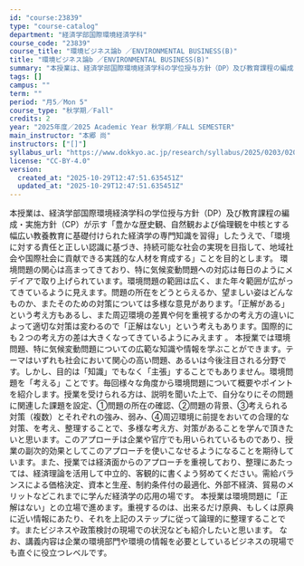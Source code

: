 ```yaml
---
id: "course:23839"
type: "course-catalog"
department: "経済学部国際環境経済学科"
course_code: "23839"
course_title: "環境ビジネス論b ／ENVIRONMENTAL BUSINESS(B)"
title: "環境ビジネス論b ／ENVIRONMENTAL BUSINESS(B)"
summary: "本授業は、経済学部国際環境経済学科の学位授与方針（DP）及び教育課程の編成・実施方針（CP）が示す「豊かな歴史観、自然観および倫理観を中核とする幅広い教養教育に基礎付けられた経済学の専門知識を習得」したうえで、「環境に対する責任と正しい認識…"
tags: []
campus: ""
term: ""
period: "月5／Mon 5"
course_type: "秋学期／Fall"
credits: 2
year: "2025年度／2025 Academic Year 秋学期／FALL SEMESTER"
main_instructor: "本郷 尚"
instructors: ["[]"]
syllabus_url: "https://www.dokkyo.ac.jp/research/syllabus/2025/0203/0203_23839_ja_JP.html"
license: "CC-BY-4.0"
version:
  created_at: "2025-10-29T12:47:51.635451Z"
  updated_at: "2025-10-29T12:47:51.635451Z"
---
```

本授業は、経済学部国際環境経済学科の学位授与方針（DP）及び教育課程の編成・実施方針（CP）が示す「豊かな歴史観、自然観および倫理観を中核とする幅広い教養教育に基礎付けられた経済学の専門知識を習得」したうえで、「環境に対する責任と正しい認識に基づき、持続可能な社会の実現を目指して、地域社会や国際社会に貢献できる実践的な人材を育成する」ことを目的とします。 環境問題の関心は高まってきており、特に気候変動問題への対応は毎日のようにメデイアで取り上げられています。環境問題の範囲は広く、また年々範囲が広がってきているように見えます。問題の所在をどうとらえるか、望ましい姿はどんなものか、またそのための対策については多様な意見があります。「正解がある」という考え方もあるし、また周辺環境の差異や何を重視するかの考え方の違いによって適切な対策は変わるので「正解はない」という考えもあります。国際的にも２つの考え方の差は大きくなってきているようにみえます 。 本授業では環境問題、特に気候変動問題についての広範な知識や情報を学ぶことができます。テーマはいずれも社会において関心の高い問題、あるいは今後注目される分野です。しかし、目的は「知識」でもなく「主張」することでもありません。環境問題を「考える」ことです。毎回様々な角度から環境問題について概要やポイントを紹介します。授業を受けられる方は、説明を聞いた上で、自分なりにその問題に関連した課題を設定、①問題の所在の確認、②問題の背景、③考えられる対策（複数）とそれぞれの強み、弱み、④周辺環境に前提をおいての合理的な対策、を考え、整理することで、多様な考え方、対策があることを学んで頂きたいと思います。このアプローチは企業や官庁でも用いられているものであり、授業の副次的効果としてこのアプローチを使いこなせるようになることを期待しています。また、授業では経済面からのアプローチを重視しており、整理にあたっては、経済理論を活用して中立的、客観的に書くよう努めてください。需給バランスによる価格決定、資本と生産、制約条件付の最適化、外部不経済、貿易のメリットなどこれまでに学んだ経済学の応用の場です。 本授業は環境問題に「正解はない」との立場で進めます。重視するのは、出来るだけ原典、もしくは原典に近い情報にあたり、それを上記のステップに従って論理的に整理することです。またビジネスや政策検討の現場での状況なども紹介したいと思います。 なお、講義内容は企業の環境部門や環境の情報を必要としているビジネスの現場でも直ぐに役立つレベルです。
